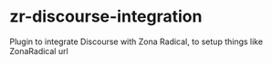 # zr-discourse-integration
Plugin to integrate Discourse with Zona Radical, to setup things like ZonaRadical url
